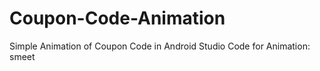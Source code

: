 # Coupon-Code-Animation
Simple Animation of Coupon Code in Android Studio
Code for Animation: smeet
